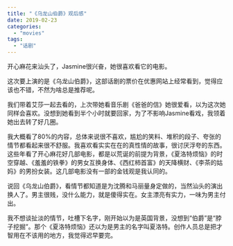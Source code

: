 ```yaml
---
title: "《乌龙山伯爵》观后感"
date: 2019-02-23
categories: 
  - "movies"
tags: 
  - "话剧"
---
```


开心麻花来汕头了，Jasmine很兴奋，她很喜欢看它的电影。

这次要上演的是《乌龙山伯爵》，这部话剧的票价在优惠网站上经常看到，觉得应该也不错，不然为啥总是推荐呢。

我们带着艾莎一起去看的，上次带她看音乐剧《爸爸的信》她很爱看，以为这次她同样会喜欢。没想到她看到半个小时就要回家，为了不影响Jasmine看戏，我领着她出去转了好几圈。

我大概看了80%的内容，总体来说很不喜欢，尴尬的笑料、堆积的段子、夸张的情节都看起来很不舒服。我喜欢看实实在在的真性情的故事，很讨厌浮夸的东西。这些年看了开心麻花好几部电影，都是以荒诞的前提为背景，《夏洛特烦恼》的时空穿越、《羞羞的铁拳》的男女互换身体、《西红柿首富》的天降横财、《李茶的姑妈》的男扮女装。这几部电影没有一部的金钱观是我认同的。

说回《乌龙山伯爵》，看情节都知道是为沈腾和马丽量身定做的，当然汕头的演出换人了。男主很贱，没什么能力，就是傻得实在。女主漂亮有实力，一味为男主付出。

我不想谈扯淡的情节，吐槽下名字，刚开始以为是英国背景，没想到“伯爵”是“脖子挖掘”。那个《夏洛特烦恼》还以为是男主的名字叫夏洛特。创作人员总是把才智用在不该用的地方，我觉得迟早要完。

